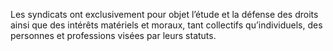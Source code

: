 Les syndicats ont exclusivement pour objet l’étude et la défense des droits ainsi que des intérêts matériels et moraux, tant collectifs qu’individuels, des personnes et professions visées par leurs statuts.